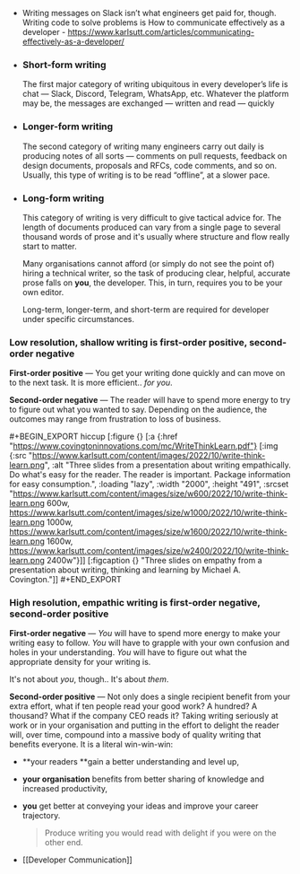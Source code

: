 - Writing messages on Slack isn’t what engineers get paid for, though. Writing code to solve problems is How to communicate effectively as a developer - https://www.karlsutt.com/articles/communicating-effectively-as-a-developer/
- ### Short-form writing
  
  The first major category of writing ubiquitous in every developer’s life is chat — Slack, Discord, Telegram, WhatsApp, etc. Whatever the platform may be, the messages are exchanged — written and read — quickly
- ### Longer-form writing
  
  The second category of writing many engineers carry out daily is producing notes of all sorts — comments on pull requests, feedback on design documents, proposals and RFCs, code comments, and so on. Usually, this type of writing is to be read “offline”, at a slower pace.
- ### Long-form writing
  
  This category of writing is very difficult to give tactical advice for. The length of documents produced can vary from a single page to several thousand words of prose and it's usually where structure and flow really start to matter.
  
  Many organisations cannot afford (or simply do not see the point of) hiring a technical writer, so the task of producing clear, helpful, accurate prose falls on **you**, the developer. This, in turn, requires you to be your own editor.
  
  Long-term, longer-term, and short-term are required for developer under specific circumstances.
### Low resolution, shallow writing is first-order positive, second-order negative

**First-order positive** — You get your writing done quickly and can move on to the next task. It is more efficient.. *for you*.

**Second-order negative** — The reader will have to spend more energy to try to figure out what you wanted to say. Depending on the audience, the outcomes may range from frustration to loss of business.

#+BEGIN_EXPORT hiccup
[:figure {} [:a {:href "https://www.covingtoninnovations.com/mc/WriteThinkLearn.pdf"} [:img {:src "https://www.karlsutt.com/content/images/2022/10/write-think-learn.png", :alt "Three slides from a presentation about writing empathically. Do what's easy for the reader. The reader is important. Package information for easy consumption.", :loading "lazy", :width "2000", :height "491", :srcset "https://www.karlsutt.com/content/images/size/w600/2022/10/write-think-learn.png 600w, https://www.karlsutt.com/content/images/size/w1000/2022/10/write-think-learn.png 1000w, https://www.karlsutt.com/content/images/size/w1600/2022/10/write-think-learn.png 1600w, https://www.karlsutt.com/content/images/size/w2400/2022/10/write-think-learn.png 2400w"}]] [:figcaption {} "Three slides on empathy from a presentation about writing, thinking and learning by Michael A. Covington."]]
#+END_EXPORT
### High resolution, empathic writing is first-order negative, second-order positive

**First-order negative** — *You* will have to spend more energy to make your writing easy to follow. *You* will have to grapple with your own confusion and holes in your understanding. *You* will have to figure out what the appropriate density for your writing is.

It's not about *you*, though.. It's about *them*.

**Second-order positive** — Not only does a single recipient benefit from your extra effort, what if ten people read your good work? A hundred? A thousand? What if the company CEO reads it? Taking writing seriously at work or in your organisation and putting in the effort to delight the reader will, over time, compound into a massive body of quality writing that benefits everyone. It is a literal win-win-win:
- **your readers **gain a better understanding and level up,
- **your organisation** benefits from better sharing of knowledge and increased productivity,
- **you** get better at conveying your ideas and improve your career trajectory.
  
  > Produce writing you would read with delight if you were on the other end.
- [[Developer Communication]]